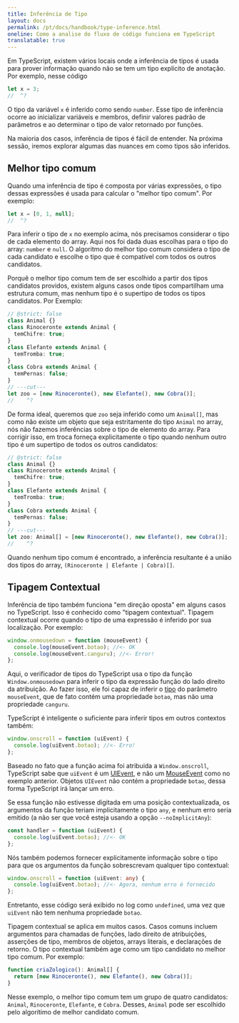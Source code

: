 ```yaml
---
title: Inferência de Tipo
layout: docs
permalink: /pt/docs/handbook/type-inference.html
oneline: Como a analise do fluxo de código funciona em TypeScript
translatable: true
---
```


Em TypeScript, existem vários locais onde a inferência de tipos é usada para prover informação quando não se tem um tipo explícito de anotação. Por exemplo, nesse código

```ts twoslash
let x = 3;
//  ^?
```

O tipo da variável `x` é inferido como sendo `number`.
Esse tipo de inferência ocorre ao inicializar variáveis e membros, definir valores padrão de parâmetros e ao determinar o tipo de valor retornado por funções. 

Na maioria dos casos, inferência de tipos é fácil de entender.
Na próxima sessão, iremos explorar algumas das nuances em como tipos são inferidos.

## Melhor tipo comum

Quando uma inferência de tipo é composta por várias expressões, o tipo dessas expressões é usada para calcular o "melhor tipo comum". Por exemplo:

```ts twoslash
let x = [0, 1, null];
//  ^?
```

Para inferir o tipo de `x` no exemplo acima, nós precisamos considerar o tipo de cada elemento do array. 
Aqui nos foi dada duas escolhas para o tipo do array: `number` e `null`.
O algoritmo do melhor tipo comum considera o tipo de cada candidato e escolhe o tipo que é compatível com todos os outros candidatos.

Porquê o melhor tipo comum tem de ser escolhido a partir dos tipos candidatos providos, existem alguns casos onde tipos compartilham uma estrutura comum, mas nenhum tipo é o supertipo de todos os tipos candidatos. Por Exemplo:

```ts twoslash
// @strict: false
class Animal {}
class Rinoceronte extends Animal {
  temChifre: true;
}
class Elefante extends Animal {
  temTromba: true;
}
class Cobra extends Animal {
  temPernas: false;
}
// ---cut---
let zoo = [new Rinoceronte(), new Elefante(), new Cobra()];
//    ^?
```

De forma ideal, queremos que `zoo` seja inferido como um `Animal[]`, mas como não existe um objeto que seja estritamente do tipo `Animal` no array, nós não fazemos inferências sobre o tipo de elemento do array.
Para corrigir isso, em troca forneça explicitamente o tipo quando nenhum outro tipo é um supertipo de todos os outros candidatos:

```ts twoslash
// @strict: false
class Animal {}
class Rinoceronte extends Animal {
  temChifre: true;
}
class Elefante extends Animal {
  temTromba: true;
}
class Cobra extends Animal {
  temPernas: false;
}
// ---cut---
let zoo: Animal[] = [new Rinoceronte(), new Elefante(), new Cobra()];
//    ^?
```

Quando nenhum tipo comum é encontrado, a inferência resultante é a união dos tipos do array, `(Rinoceronte | Elefante | Cobra)[]`.

## Tipagem Contextual

Inferência de tipo também funciona "em direção oposta" em alguns casos no TypeScript.
Isso é conhecido como "tipagem contextual". Tipagem contextual ocorre quando o tipo de uma expressão é inferido por sua localização. Por exemplo:

```ts
window.onmousedown = function (mouseEvent) {
  console.log(mouseEvent.botao); //<- OK
  console.log(mouseEvent.canguru); //<- Error!
};
```

Aqui, o verificador de tipos do TypeScript usa o tipo da função `Window.onmousedown` para inferir o tipo da expressão função do lado direito da atribuição.
Ao fazer isso, ele foi capaz de inferir o [tipo](https://developer.mozilla.org/docs/Web/API/MouseEvent) do parâmetro `mouseEvent`, que de fato contém uma propriedade `botao`, mas não uma propriedade `canguru`.

TypeScript é inteligente o suficiente para inferir tipos em outros contextos também:

```ts
window.onscroll = function (uiEvent) {
  console.log(uiEvent.botao); //<- Erro!
};
```

Baseado no fato que a função acima foi atribuida a `Window.onscroll`, TypeScript sabe que `uiEvent` é um [UIEvent](https://developer.mozilla.org/docs/Web/API/UIEvent), e não um [MouseEvent](https://developer.mozilla.org/docs/Web/API/MouseEvent) como no exemplo anterior. Objetos `UIEvent` não contém a propriedade `botao`, dessa forma TypeScript irá lançar um erro.

Se essa função não estivesse digitada em uma posição contextualizada, os argumentos da função teriam implicitamente o tipo `any`, e nenhum erro seria emitido (a não ser que você esteja usando a opção `--noImplicitAny`):

```ts
const handler = function (uiEvent) {
  console.log(uiEvent.botao); //<- OK
};
```

Nós também podemos fornecer explicitamente informação sobre o tipo para que os argumentos da função sobrescrevam qualquer tipo contextual:

```ts
window.onscroll = function (uiEvent: any) {
  console.log(uiEvent.botao); //<- Agora, nenhum erro é fornecido
};
```

Entretanto, esse código será exibido no log como `undefined`, uma vez que `uiEvent` não tem nenhuma propriedade `botao`.

Tipagem contextual se aplica em muitos casos.
Casos comuns incluem argumentos para chamadas de funções, lado direito de atribuições, asserções de tipo, membros de objetos, arrays literais, e declarações de retorno.
O tipo contextual também age como um tipo candidato no melhor tipo comum. Por exemplo: 

```ts
function criaZologico(): Animal[] {
  return [new Rinoceronte(), new Elefante(), new Cobra()];
}
```

Nesse exemplo, o melhor tipo comum tem um grupo de quatro candidatos: `Animal`, `Rinoceronte`, `Elefante`, e `Cobra`.
Desses, `Animal` pode ser escolhido pelo algorítimo de melhor candidato comum.
